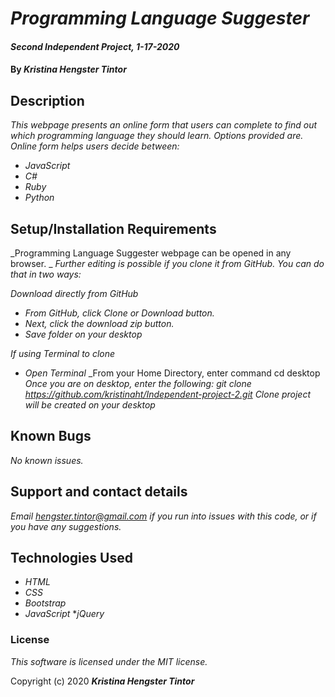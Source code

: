 # _Programming Language Suggester_

#### _Second Independent Project, 1-17-2020_

#### By _**Kristina Hengster Tintor**_

## Description

_This webpage presents an online form that users can complete to find out which programming language they should learn. Options provided are. Online form helps users decide between:_
* _JavaScript_
* _C#_
* _Ruby_
* _Python_

## Setup/Installation Requirements
_Programming Language Suggester webpage can be opened in any browser. _
_Further editing is possible if you clone it from GitHub. You can do that in two ways:_

_Download directly from GitHub_
* _From GitHub, click Clone or Download button._
* _Next, click the download zip button._
* _Save folder on your desktop_

_If using Terminal to clone_
* _Open Terminal_
_From your Home Directory, enter command cd desktop
_Once you are on desktop, enter the following: git clone https://github.com/kristinaht/Independent-project-2.git_
_Clone project will be created on your desktop_


## Known Bugs

_No known issues._

## Support and contact details

_Email hengster.tintor@gmail.com if you run into issues with this code, or if you have any suggestions._

## Technologies Used

* _HTML_
* _CSS_
* _Bootstrap_
* _JavaScript_
*_jQuery_

### License

*This software is licensed under the MIT license.*

Copyright (c) 2020 **_Kristina Hengster Tintor_**
